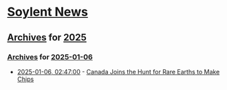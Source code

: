 # [Soylent News](../../../README.md)

## [Archives](../../index.md) for [2025](../index.md)

### [Archives](../../index.md) for [2025-01-06](index.md)

* [2025-01-06, 02:47:00](https://soylentnews.org/article.pl?sid=25/01/05/1713232&from=rss) - [Canada Joins the Hunt for Rare Earths to Make Chips](https://soylentnews.org/article.pl?sid=25/01/05/1713232&from=rss)
